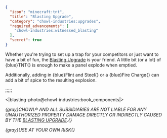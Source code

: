 ```json
{
  "icon": "minecraft:tnt",
  "title": "Blasting Upgrade",
  "category": "chowl-industries:upgrades",
  "required_advancements": [
    "chowl-industries:witnessed_blasting"
  ],
  "secret": true
}
```

Whether you're trying to set up a trap for your competitors or just want to have a bit of fun, the [Blasting Upgrade](^chowl-industries:upgrades/blasting)
is your friend. A little bit (or a lot) of {blue}TNT{} is enough to make a panel explode when emptied.


Additionally, adding in {blue}Flint and Steel{} or a {blue}Fire Charge{} can add a bit of spice to the resulting explosion.

;;;;;

<|blasting-photo@chowl-industries:book_components|>


*{gray}CHOWL® AND ALL SUBSIDIARIES ARE NOT LIABLE FOR ANY UNAUTHORIZED PROPERTY DAMAGE DIRECTLY OR INDIRECTLY CAUSED BY THE [BLASTING UPGRADE](^chowl-industries:upgrades/blasting).{}*

*{gray}USE AT YOUR OWN RISK{}*